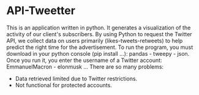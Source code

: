 # API-Tweetter
This is an application written in python. It generates a visualization of the activity of our client's subscribers. By using Python to request the Twitter API, we collect data on users primarily (likes-tweets-retweets) to help predict the right time for the advertisement.
To run the program, you must download in your python console (pip install ...): pandas - tweepy - json. Once you run it, you enter the username of a Twitter account: EmmanuelMacron - elonmusk ...
There are so many problems:
+ Data retrieved limited due to Twitter restrictions.
+ Not functional for protected accounts.
